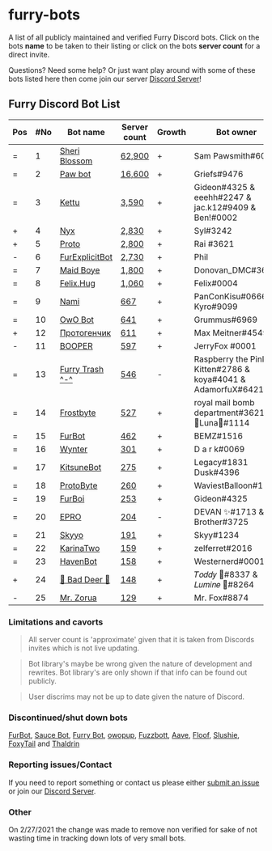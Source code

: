 # furry-bots

A list of all publicly maintained and verified Furry Discord bots. Click on the bots **name** to be taken to their listing or click on the bots **server count** for a direct  invite.

Questions? Need some help? Or just want play around with some of these bots listed here then come join our server [Discord Server]!



## Furry Discord Bot List

| Pos | #No | Bot name | Server count | Growth | Bot owner | Bot lib
| --- | --- | -------- | -------------| ----- | ----------- | ---------- |
| = | 1 | [Sheri Blossom] | [62,900](https://discord.com/oauth2/authorize?client_id=346702890368368640&scope=applications.commands%20bot) | + | Sam Pawsmith#6015 | Discord.py
| = | 2 | [Paw bot] | [16,600](https://discord.com/oauth2/authorize?client_id=663823539672973353&scope=applications.commands%20bot) | + | Griefs#9476 | Discord.js
| = | 3 | [Kettu] | [3,590](https://discord.com/oauth2/authorize?client_id=667131062941384757&scope=applications.commands%20bot) | + | Gideon#4325 & eeehh#2247 & jac.k12#9409 & Ben!#0002 | Discord.js
| + | 4 | [Nyx] | [2,830](https://discord.com/oauth2/authorize?client_id=600206352916414464&scope=applications.commands%20bot) | + | Syl#3242 | Eris
| + | 5 | [Proto] | [2,800](https://discord.com/oauth2/authorize?client_id=724601984241369100&scope=applications.commands%20bot) | + | Rai #3621 | Discord.net
| - | 6 | [FurExplicitBot] | [2,730](https://discord.com/oauth2/authorize?=&client_id=534828939198070824&scope=applications.commands%20bot) | + | Phil | Flipper#3621 | Discord.js
| = | 7 | [Maid Boye] | [1,800](https://discord.com/oauth2/authorize?client_id=879918811791388705&scope=applications.commands%20bot) | + | Donovan_DMC#3621 | Eris
| = | 8 | [Felix.Hug] | [1,060](https://discord.com/oauth2/authorize?client_id=950449870647492658&scope=applications.commands%20bot) | + | Felix#0004 | Discord.py
| = | 9 | [Nami] | [667](https://discord.com/oauth2/authorize?client_id=747612596982513724&scope=applications.commands%20bot) | + | PanConKisu#0666 Kyro#9099 | Unknown
| = | 10 | [OwO Bot] | [641](https://discord.com/oauth2/authorize?client_id=517201738646945803&scope=applications.commands%20bot) | + | Grummus#6969 | Unknown
| + | 12 | [Протогенчик] | [611](https://discord.com/oauth2/authorize?client_id=890645772557746206&scope=applications.commands%20bot) | + | Max Meitner#4549 | Discord.py
| - | 11 | [BOOPER] | [597](https://discord.com/oauth2/authorize?client_id=759083323275608096&scope=applications.commands%20bot) | + | JerryFox #0001 | Discord.js
| = | 13 | [Furry Trash ^-^] | [546](https://discord.com/oauth2/authorize?client_id=417900655601254420&scope=applications.commands%20bot) | - | Raspberry the Pink Kitten#2786 & koya#4041 & AdamorfuX#6421 | Discord.py
| = | 14 | [Frostbyte] | [527](https://discord.com/oauth2/authorize?client_id=732233716604076075&scope=applications.commands%20bot) | + | royal mail bomb department#3621 & 🌸Luna🌸#1114 | Discord.py
| = | 15 | [FurBot] | [462](https://discord.com/oauth2/authorize?client_id=716259432878702633&scope=applications.commands%20bot) | + | BEMZ#1516 | Discord.py
| = | 16 | [Wynter] | [301](https://discord.com/oauth2/authorize?client_id=548269826020343809&scope=applications.commands%20bot) | + | D a r k#0069 | Discord.js
| = | 17 | [KitsuneBot] | [275](https://discord.com/oauth2/authorize?client_id=738229595626668102&scope=applications.commands%20bot) | + | Legacy#1831 Dusk#4396 | Unknown
| = | 18 | [ProtoByte] | [260](https://discord.com/oauth2/authorize?client_id=877347193328111666&scope=applications.commands%20bot) | + | WaviestBalloon#1961 | Discord.js
| = | 19 | [FurBoi] | [253](https://discord.com/oauth2/authorize?client_id=990695577547333734&scope=applications.commands%20bot) | + | Gideon#4325 | Discord.js
| = | 20 | [EPRO] | [204](https://discord.com/oauth2/authorize?client_id=823554361397215294&scope=applications.commands%20bot) | - | DEVAN ✨#1713 & Brother#3725 | Discord.js
| = | 21 | [Skyyo] | [191](https://discord.com/oauth2/authorize?client_id=877928677109817404&scope=applications.commands%20bot) | + | Skyy#1234 | Custom
| = | 22 | [KarinaTwo] | [159](https://discord.com/oauth2/authorize?client_id=793530706319114261&scope=applications.commands%20bot) | + | zelferret#2016 | Discord.js
| = | 23 | [HavenBot] | [158](https://discord.com/oauth2/authorize?client_id=688494367807111234&scope=applications.commands%20bot) | + | Westernerd#0001 | Unknown
| + | 24 | [🐾 Bad Deer 🐾] | [148](https://discord.com/oauth2/authorize?client_id=879514717612310558&scope=applications.commands%20bot) | + | 𝑇𝑜𝑑𝑑𝑦 🌙#8337 & 𝐿𝑢𝑚𝑖𝑛𝑒 🌙#8264 | BDScript & AOI.js
| - | 25 | [Mr. Zorua] | [129](https://discord.com/oauth2/authorize?client_id=735733344494682124&scope=applications.commands%20bot) | + | Mr. Fox#8874 | DiscordGo 



### Limitations and cavorts

> All server count is 'approximate' given that it is taken from Discords invites which is not live updating.

> Bot library's maybe be wrong given the nature of development and rewrites. Bot library's are only shown if that info can be found out publicly.

> User discrims may not be up to date given the nature of Discord.

### Discontinued/shut down bots

[FurBot](https://discord.com/oauth2/authorize?client_id=174176308396425217&scope=applications.commands%20bot), [Sauce Bot](https://discord.com/oauth2/authorize?client_id=730158145489338409&scope=applications.commands%20bot), [Furry Bot](https://discord.com/oauth2/authorize?client_id=398251412246495233&scope=applications.commands%20bot), [owopup](https://discord.com/oauth2/authorize?client_id=365255872181567489&scope=applications.commands%20bot), [Fuzzbott](https://discord.com/oauth2/authorize?client_id=730633518992064514&scope=applications.commands%20bot), [Aave](https://discord.com/oauth2/authorize?client_id=486185195989368852&scope=applications.commands%20bot), [Floof](https://discord.com/oauth2/authorize?client_id=780116896775274538&scope=applications.commands%20bot), [Slushie](https://discord.com/oauth2/authorize?client_id=670786019037020188&scope=applications.commands%20bot), [FoxyTail](https://discord.com/oauth2/authorize?client_id=716682147749953616&scope=applications.commands%20bot) and [Thaldrin](https://discord.com/oauth2/authorize?client_id=434662676547764244&scope=applications.commands%20bot)

### Reporting issues/Contact

If you need to report something or contact us please either [submit an issue](https://github.com/Gideon-foxo/furry-bots/issues/new) or join our [Discord Server].

### Other

On 2/27/2021 the change was made to remove non verified for sake of not wasting time in tracking down lots of very small bots.


<!-- Markdown Links -->

[Discord Server]:https://discord.gg/c4q5GMN2n4

[Sheri Blossom]:https://discord.bots.gg/bots/346702890368368640
[Paw bot]:https://discord.bots.gg/bots/663823539672973353
[Kettu]:https://discord.bots.gg/bots/667131062941384757
[Nyx]:https://discord.bots.gg/bots/600206352916414464
[FurExplicitBot]:https://discord.bots.gg/bots/534828939198070824
[Proto]:https://discord.bots.gg/bots/724601984241369100
[Maid Boye]:https://top.gg/bot/879918811791388705
[Nami]:https://top.gg/bot/747612596982513724
[OwO Bot]:https://top.gg/bot/517201738646945803
[Furry Trash ^-^]:https://top.gg/bot/417900655601254420
[BOOPER]:https://discord.bots.gg/bots/759083323275608096
[Frostbyte]:https://top.gg/bot/732233716604076075
[FurBot]:https://top.gg/bot/716259432878702633
[Felix.Hug]:https://top.gg/bot/950449870647492658
[Wynter]:https://discords.com/bots/bot/548269826020343809
[KitsuneBot]:https://discord.bots.gg/bots/738229595626668102
[ProtoByte]:https://top.gg/bot/877347193328111666
[EPRO]:https://top.gg/bot/823554361397215294
[KarinaTwo]:https://top.gg/bot/793530706319114261
[HavenBot]:https://top.gg/bot/688494367807111234
[Skyyo]:https://discord.bots.gg/bots/877928677109817404
[Протогенчик]:https://discords.com/bots/bot/890645772557746206
[FurBoi]:https://top.gg/bot/990695577547333734
[🐾 Bad Deer 🐾]:https://top.gg/bot/879514717612310558
[Mr. Zorua]:https://top.gg/bot/735733344494682124
